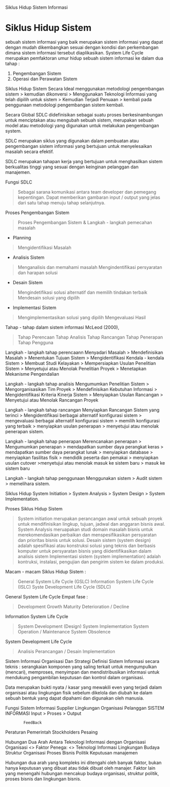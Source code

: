 Siklus Hidup Sistem Informasi
# Siklus Hidup Sistem
sebuah sistem informasi yang baik merupakan sistem informasi yang dapat dengan mudah dikembangkan sesuai dengan kondisi dan perkembangan dimana sistem informasi tersebut diaplikasikan.
System Life Cycle merupakan pemfaktoran umur hidup sebuah sistem informasi ke dalam dua tahap :
1. Pengembangan Sistem 
2. Operasi dan Perawatan Sistem

Siklus Hidup Sistem
Secara Ideal menggunakan metodologi pengembangan sistem > kemudian dikonversi > Menggunakan Teknologi Informasi yang telah dipilih untuk sistem > Kemudian Terjadi Penuaan > kembali pada penggunaan metodologi pengembangan sistem kembali.

Secara Global SDLC didefinisikan sebagai suatu proses berkesinambungan untuk menciptakan atau mengubah sebuah sistem, merupakan sebuah model atau metodologi yang digunakan untuk melakukan pengembangan system. 

SDLC merupakan siklus yang digunakan dalam pembuatan atau pengembangan sistem informasi yang bertujuan untuk menyelesaikan masalah secara efektif. 

SDLC merupakan tahapan kerja yang bertujuan untuk menghasilkan sistem berkualitas tinggi yang sesuai dengan keinginan pelanggan dan manajemen. 

Fungsi SDLC
> Sebagai sarana komunikasi antara team developer dan pemegang kepentingan. 
> Dapat memberikan gambaran input / output yang jelas dari satu tahap menuju tahap selanjutnya. 

Proses Pengembangan Sistem 
> Proses Pengembangan Sistem & Langkah - langkah pemecahan masalah
 - Planning
  > Mengidentifikasi Masalah
 - Analisis Sistem
  > Menganalisis dan memahami masalah
  > Mengindentifikasi persyaratan dan harapan solusi
 - Desain Sistem
  > Mengindetifikasi solusi alternatif dan memilih tindakan terbaik
  > Mendesain solusi yang dipilih
 - Implementasi Sistem
  > Mengimplementasikan solusi yang dipilih 
  > Mengevaluasi Hasil
  
  
Tahap - tahap dalam sistem informasi
McLeod (2000), 
> Tahap Perencaan 
> Tahap Analisis
> Tahap Rancangan
> Tahap Penerapan
> Tahap Pengguna

Langkah - langkah tahap perencaann
Menyadari Masalah > Mendefinisikan Masalah > Menentukan Tujuan Sistem > Mengidentifikasi Kendala - kendala Sistem > Membuat Studi Kelayakan > Mempersiapkan Usulan Penelitian Sistem > Menyetujui atau Menolak Penelitian Proyek > Menetapkan Mekanisme Pengendalian 

Langkah - langkah tahap analisis
Mengumumkan Penelitian Sistem > Mengorganisasikan Tim Proyek > Mendefinisikan Kebutuhan Informasi > Mengidentifikasi Kriteria Kinerja Sistem > Menyiapkan Usulan Rancangan > Menyetujui atau Menolak Rancangan Proyek 

Langkah - langkah tahap rancangan 
Menyiapkan Rancangan Sistem yang terinci > Mengidentifikasi berbagai alternatif konfigurasi sistem > mengevaluasi berbagai alternatif konfigurasi sistem > memilih konfigurasi yang terbaik > menyiapkan usulan penerapan > menyetujui atau menolak penerapan sistem.

Langkah - langkah tahap penerapan
Merencanakan penerapan > Mengumumkan penerapan > mendapatkan sumber daya perangkat keras > mendapatkan sumber daya perangkat lunak > menyiapkan database > menyiapkan fasilitas fisik > mendidik peserta dan pemakai > menyiapkan usulan cutover >menyetujui atau menolak masuk ke sistem baru > masuk ke sistem baru

Langkah - langkah tahap penggunaan
Menggunakan sistem > Audit sistem > memelihara sistem.

Siklus Hidup 
System Initiation > System Analysis > System Design > System Implementation.

Proses Siklus Hidup Sistem 
> System initiation merupakan perancangan awal untuk sebuah proyek untuk mendifinisikan lingkup, tujuan, jadwal dan anggaran bisnis awal.
> System Analysis meruapakan studi domain masalah bisnis untuk merekomendasikan perbaikan dan menspesifikasikan persyaratan dan prioritas bisnis untuk solusi.
> Desain sistem (system design) adalah spesifikasi atau konstruksi
solusi yang teknis dan berbasis komputer untuk persyaratan
bisnis yang diidentifikasikan dalam analisis sistem
> Implementasi sistem (system implementation) adalah kontruksi,
instalasi, pengujian dan pengirim sistem ke dalam produksi.

Macam - macam Siklus Hidup Sistem :
> General System Life Cycle (GSLC)
> Information System Life Cycle (ISLC)
> Syste Development Life Cycle (SDLC)

General System Life Cycle
Empat fase :
> Development 
> Growth
> Maturity
> Deterioration / Decline

Information System Life Cycle
> System Development (Design)
> System Implementation
> System Operation / Maintenance
> System Obsolence

System Development Life Cycle
> Analisis
> Perancangan / Desain
> Implementation

Sistem Informasi Organisasi Dan Strategi 
Definisi Sistem Informasi secara teknis : serangkaian komponen yang saling terkait untuk mengumpulkan (mencari), memproses, menyimpan dan mendistribusikan informasi untuk mendukung pengambilan keputusan dan kontrol dalam organisasi. 

Data merupakan bukti nyata / kasar yang mewakili even yang terjadi dalam organisasi atau lingkungan fisik sebelum dikelola dan diubah ke dalam sebuah bentuk yang dapat dipahami dan digunakan oleh manusia. 

Fungsi Sistem Informasi 
Supplier Lingkungan Organisasi Pelanggan
          SISTEM INFORMASI
Input   >   Proses      >       Output

            FeedBack
Peraturan Pemerintah Stockholders Pesaing

Hubungan Dua Arah Antara Teknologi Informasi dengan Organisasi 
Organisasi <> Faktor Penega: <> Teknologi Informasi
              Lingkungan 
              Budaya
              Struktur Organisasi
              Proses Bisnis
              Politik
              Keputusan manajemen
              
Hubungan dua arah yang kompleks ini ditengahi oleh banyak faktor, bukan hanya keputusan yang dibuat atau tidak dibuat oleh manajer. Faktor lain yang menengahi hubungan mencakup budaya organisasi, struktur politik, proses bisnis dan lingkungan bisnis. 

